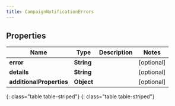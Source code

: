 ```yaml
---
title: CampaignNotificationErrors
---
```


## Properties

| Name | Type | Description | Notes |
| ------------ | ------------- | ------------- | ------------- |
| **error** | **String** |  |  [optional] |
| **details** | **String** |  |  [optional] |
| **additionalProperties** | **Object** |  |  [optional] |
{: class="table table-striped"}
{: class="table table-striped"}


